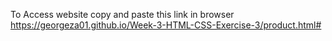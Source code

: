 To Access website copy and paste this link in browser
https://georgeza01.github.io/Week-3-HTML-CSS-Exercise-3/product.html#
